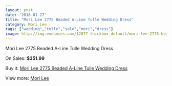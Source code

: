 ```yaml
---
layout: post
date: '2018-01-27'
title: "Mori Lee 2775 Beaded A-Line Tulle Wedding Dress"
category: Mori Lee
tags: ["wedding","tulle","sale","mori","dress"]
image: http://img.eudances.com/12877-thickbox_default/mori-lee-2775-beaded-a-line-tulle-wedding-dress.jpg
---
```

Mori Lee 2775 Beaded A-Line Tulle Wedding Dress

On Sales: **$351.99**
<a href="https://www.eudances.com/en/mori-lee/3931-mori-lee-2775-beaded-a-line-tulle-wedding-dress.html"><amp-img layout="responsive" width="600" height="600" src="//img.eudances.com/12877-thickbox_default/mori-lee-2775-beaded-a-line-tulle-wedding-dress.jpg" alt="Mori Lee 2775 Beaded A-Line Tulle Wedding Dress 0" /></a>
<a href="https://www.eudances.com/en/mori-lee/3931-mori-lee-2775-beaded-a-line-tulle-wedding-dress.html"><amp-img layout="responsive" width="600" height="600" src="//img.eudances.com/12881-thickbox_default/mori-lee-2775-beaded-a-line-tulle-wedding-dress.jpg" alt="Mori Lee 2775 Beaded A-Line Tulle Wedding Dress 1" /></a>
<a href="https://www.eudances.com/en/mori-lee/3931-mori-lee-2775-beaded-a-line-tulle-wedding-dress.html"><amp-img layout="responsive" width="600" height="600" src="//img.eudances.com/12880-thickbox_default/mori-lee-2775-beaded-a-line-tulle-wedding-dress.jpg" alt="Mori Lee 2775 Beaded A-Line Tulle Wedding Dress 2" /></a>
<a href="https://www.eudances.com/en/mori-lee/3931-mori-lee-2775-beaded-a-line-tulle-wedding-dress.html"><amp-img layout="responsive" width="600" height="600" src="//img.eudances.com/12879-thickbox_default/mori-lee-2775-beaded-a-line-tulle-wedding-dress.jpg" alt="Mori Lee 2775 Beaded A-Line Tulle Wedding Dress 3" /></a>
<a href="https://www.eudances.com/en/mori-lee/3931-mori-lee-2775-beaded-a-line-tulle-wedding-dress.html"><amp-img layout="responsive" width="600" height="600" src="//img.eudances.com/12878-thickbox_default/mori-lee-2775-beaded-a-line-tulle-wedding-dress.jpg" alt="Mori Lee 2775 Beaded A-Line Tulle Wedding Dress 4" /></a>

Buy it: [Mori Lee 2775 Beaded A-Line Tulle Wedding Dress](https://www.eudances.com/en/mori-lee/3931-mori-lee-2775-beaded-a-line-tulle-wedding-dress.html "Mori Lee 2775 Beaded A-Line Tulle Wedding Dress")

View more: [Mori Lee](https://www.eudances.com/en/9-mori-lee "Mori Lee")